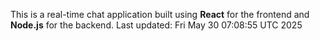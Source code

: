 This is a real-time chat application built using **React** for the frontend and **Node.js** for the backend.
Last updated: Fri May 30 07:08:55 UTC 2025
